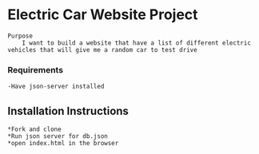# Electric Car Website Project 
    Purpose
        I want to build a website that have a list of different electric vehicles that will give me a random car to test drive 
        

### Requirements
    -Have json-server installed

## Installation Instructions
    *Fork and clone
    *Run json server for db.json
    *open index.html in the browser

